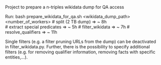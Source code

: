 Project to prepare a n-triples wikidata dump for QA access

Run: bash prepare_wikidata_for_qa.sh <wikidata_dump_path> <number_of_workers>
	# split (2 TB dump) 			=> ~ 8h  
	# extract special predicates 	=> ~ 5h
	# filter_wikidata 				=> ~ 7h
	# resolve_qualifiers			=> ~ 11h

Single filters (e.g. a filter pruning URLs from the dump) can be deactivated in filter_wikidata.py. Further, there is the possibility to specify additional filters (e.g. for removing qualifier information, removing facts with specific entities,...).